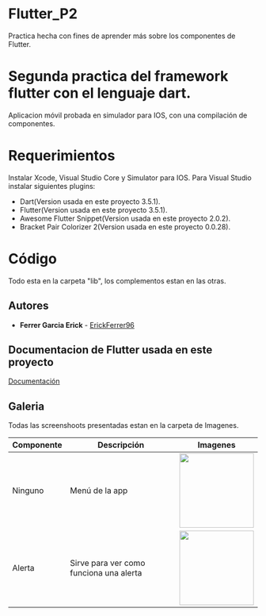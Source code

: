 # Flutter_P2
Practica hecha con fines de aprender más sobre los componentes de Flutter.

# Segunda practica del framework flutter con el lenguaje dart.

Aplicacion móvil probada en simulador para IOS, con una compilación de componentes.

# Requerimientos 

Instalar Xcode, Visual Studio Core y Simulator para IOS.
Para Visual Studio instalar siguientes plugins:
* Dart(Version usada en este proyecto 3.5.1).
* Flutter(Version usada en este proyecto 3.5.1).
* Awesome Flutter Snippet(Version usada en este proyecto 2.0.2).
* Bracket Pair Colorizer 2(Version usada en este proyecto 0.0.28).

# Código 

Todo esta en la carpeta "lib", los complementos estan en las otras.

## Autores 

* **Ferrer Garcia Erick** - [ErickFerrer96](https://github.com/ErickFerrer96)

## Documentacion de Flutter usada en este proyecto

[Documentación](https://flutter.dev/docs)

## Galeria

Todas las screenshoots presentadas estan en la carpeta de Imagenes.

| Componente | Descripción | Imagenes |
| --- | --- | --- |
| Ninguno | Menú de la app | <img src="Imágenes/1.png" width=150 heigth="300"> |
| Alerta |  Sirve para ver como funciona una alerta |<img src="Imágenes/2.png" width=150 heigth="300">|<img src="Imágenes/3.png" width=150 heigth="300">| 

